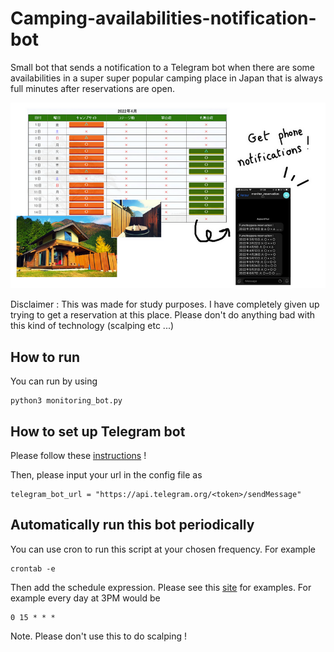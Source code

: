 # Camping-availabilities-notification-bot

Small bot that sends a notification to a Telegram bot when there are some availabilities in a super super popular camping place in Japan that is always full minutes after reservations are open.

![I want to go camping !!!](figure.png)

Disclaimer : This was made for study purposes. I have completely given up trying to get a reservation at this place. Please don't do anything bad with this kind of technology (scalping etc ...)

## How to run
You can run by using
```
python3 monitoring_bot.py
```

## How to set up Telegram bot
Please follow these [instructions](https://sendpulse.com/knowledge-base/chatbot/create-telegram-chatbot) !

Then, please input your url in the config file as 
```
telegram_bot_url = "https://api.telegram.org/<token>/sendMessage"
```

## Automatically run this bot periodically
You can use cron to run this script at your chosen frequency. For example
```
crontab -e
```
Then add the schedule expression. Please see this [site](https://crontab.guru/examples.html) for examples.
For example every day at 3PM would be 
```
0 15 * * *
```

Note. Please don't use this to do scalping !
